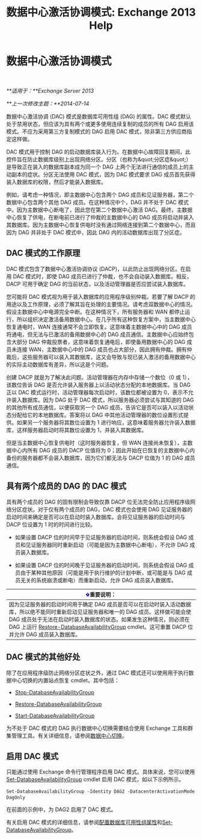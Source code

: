 ﻿---
title: '数据中心激活协调模式: Exchange 2013 Help'
TOCTitle: 数据中心激活协调模式
ms:assetid: 57e4bf22-eeae-42a5-beb3-d68d06489592
ms:mtpsurl: https://technet.microsoft.com/zh-cn/library/Dd979790(v=EXCHG.150)
ms:contentKeyID: 50490634
ms.date: 05/21/2018
mtps_version: v=EXCHG.150
ms.translationtype: MT
---

# 数据中心激活协调模式

 

_**适用于：**Exchange Server 2013_

_**上一次修改主题：**2014-07-14_

数据中心激活协调 (DAC) 模式是数据库可用性组 (DAG) 的属性。DAC 模式默认处于禁用状态，但应该为具有两个或更多使用连续复制的成员的所有 DAG 启用该模式。不应为采用第三方复制模式的 DAG 启用 DAC 模式，除非第三方供应商指定这样做。

DAC 模式用于控制 DAG 的启动数据库装入行为。在数据中心故障回复期间，此控件旨在防止数据库级别上出现网络分区。分区（也称为\&quot;分区症\&quot;）是导致正在装入的数据库副本成为同一个 DAG 上两个无法进行通信的成员上的主动副本的症状。分区无法使用 DAC 模式，因为 DAC 模式要求 DAG 成员首先获得装入数据库的权限，然后才能装入数据库。

例如，请考虑一种情况，即主数据中心包含两个 DAG 成员和见证服务器，第二个数据中心包含两个其他 DAG 成员。在这种情况中个，DAG 并不处于 DAC 模式中。因为主数据中心断电了，因此您在第二个数据中心激活 DAG。最终，主数据中心恢复了供电，在断电前已进行了仲裁的主数据中心的 DAG 成员将启动并装入其数据库。因为主数据中心恢复供电时没有通过网络连接到第二个数据中心，而且因为 DAG 并非处于 DAC 模式中，因此 DAG 内的活动数据库出现了分区症。

## DAC 模式的工作原理

DAC 模式包含了数据中心激活协调协议 (DACP)，以此防止出现网络分区。在启用 DAC 模式时，即使 DAG 成员已进行了仲裁，也不会自动装入数据库。相反，DACP 可用于确定 DAG 的当前状态，以及活动管理器是否应尝试装入数据库。

您可能将 DAC 模式视为用于装入数据库的应用程序级别仲裁。若要了解 DACP 的用途以及工作原理，必须了解其旨在处理的主要情况。请考虑双数据中心的情况。假设主数据中心中电源完全中断。在这种情况下，所有服务器和 WAN 都停止运行，所以组织决定激活备用数据中心。在几乎所有这种恢复方案中，当主数据中心恢复通电时，WAN 连接通常不会立即恢复。这意味着主数据中心中的 DAG 成员将通电，但无法与已激活的备用数据中心的 DAG 成员通信。主数据中心应始终包含大部分 DAG 仲裁投票者，这意味着恢复通电后，即使备用数据中心的 DAG 成员未连接 WAN，主数据中心中的 DAG 成员也占大部分，因此拥有仲裁。拥有仲裁后，这些服务器可以装入其数据库，这又会导致与现已装入激活的备用数据中心的实际主动数据库有差异，所以这是个问题。

创建 DACP 就是为了解决此问题。活动管理器在内存中存储一个数位（0 或 1），该数位告诉 DAG 是否允许装入服务器上以活动状态分配的本地数据库。当 DAG 正以 DAC 模式运行时，活动管理器每次启动时，该数位都被设置为 0，表示不允许装入数据库。因为 DAG 处于 DAC 模式，所以服务器必须尝试与其知道的 DAG 的其他所有成员通信，以便获取另一个 DAG 成员，告诉它是否可以装入以活动状态分配给它的本地数据库。答案将以 DAG 中其他活动管理器的数位设置形式提供。如果另一个服务器将其数位设置为 1 进行响应，这意味着服务器允许装入数据库，这样服务器启动时将其数位设置为 1，并装入其数据库。

但是当主数据中心恢复供电时（这时服务器恢复，但 WAN 连接尚未恢复），主数据中心内所有 DAG 成员的 DACP 位值将为 0；因此开始在已恢复的主数据中心内备份的服务器都不会装入数据库，因为它们都无法与 DACP 位值为 1 的 DAG 成员通信。

## 具有两个成员的 DAG 的 DAC 模式

具有两个成员的 DAG 的固有限制会导致仅靠 DACP 位无法完全防止应用程序级网络分区症状。对于仅有两个成员的 DAG，DAC 模式也会使用 DAG 见证服务器的启动时间来确定是否可以在启动时装入数据库。会将见证服务器的启动时间与 DACP 位设置为 1 时的时间进行比较。

  - 如果设置 DACP 位的时间早于见证服务器的启动时间，则系统会假设 DAG 成员和见证服务器同时重新启动（可能是因为主数据中心断电），不允许 DAG 成员装入数据库。

  - 如果设置 DACP 位的时间晚于见证服务器的启动时间，则系统会假设 DAG 成员由于某种其他原因（可能是用于执行维护的计划中断，或可能是与 DAG 成员无关的系统崩溃或断电）而重新启动，允许 DAG 成员装入数据库。

<table>
<thead>
<tr class="header">
<th><img src="images/Bb124558.important(EXCHG.150).gif" title="重要说明" alt="重要说明" />重要说明：</th>
</tr>
</thead>
<tbody>
<tr class="odd">
<td>因为见证服务器的启动时间用于确定 DAG 成员是否可以在启动时装入活动数据库，所以绝不能同时重新启动见证服务器和唯一的 DAG 成员。这样做可能会使 DAG 成员处于无法在启动时装入数据库的状态。如果发生这种情况，则必须在 DAG 上运行 <a href="https://technet.microsoft.com/zh-cn/library/dd351169(v=exchg.150)">Restore-DatabaseAvailabilityGroup</a> cmdlet。这可重置 DACP 位并允许 DAG 成员装入数据库。</td>
</tr>
</tbody>
</table>


## DAC 模式的其他好处

除了在应用程序级防止网络分区症状之外，通过 DAC 模式还可以使用用于执行数据中心切换的内置站点恢复 cmdlet。其中包括：

  - [Stop-DatabaseAvailabilityGroup](https://technet.microsoft.com/zh-cn/library/dd335133\(v=exchg.150\))

  - [Restore-DatabaseAvailabilityGroup](https://technet.microsoft.com/zh-cn/library/dd351169\(v=exchg.150\))

  - [Start-DatabaseAvailabilityGroup](https://technet.microsoft.com/zh-cn/library/dd335076\(v=exchg.150\))

为不处于 DAC 模式的 DAG 执行数据中心切换需要结合使用 Exchange 工具和群集管理工具。有关详细信息，请参阅[数据中心切换](datacenter-switchovers-exchange-2013-help.md)。

## 启用 DAC 模式

只能通过使用 Exchange 命令行管理程序启用 DAC 模式。具体来说，您可以使用 [Set-DatabaseAvailabilityGroup](https://technet.microsoft.com/zh-cn/library/dd297934\(v=exchg.150\)) cmdlet 启用 DAC 模式，如以下示例所示。

    Set-DatabaseAvailabilityGroup -Identity DAG2 -DatacenterActivationMode DagOnly

在前面的示例中，为 DAG2 启用了 DAC 模式。

有关启用 DAC 模式的详细信息，请参阅[配置数据库可用性组属性](configure-database-availability-group-properties-exchange-2013-help.md)和[Set-DatabaseAvailabilityGroup](https://technet.microsoft.com/zh-cn/library/dd297934\(v=exchg.150\))。

